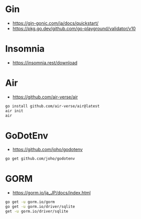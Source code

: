 # Gin
- https://gin-gonic.com/ja/docs/quickstart/
- https://pkg.go.dev/github.com/go-playground/validator/v10

# Insomnia
- https://insomnia.rest/download

# Air
- https://github.com/air-verse/air

```bash
go install github.com/air-verse/air@latest
air init
air
```

# GoDotEnv
- https://github.com/joho/godotenv

```bash
go get github.com/joho/godotenv
```

# GORM
- https://gorm.io/ja_JP/docs/index.html

```bash
go get -u gorm.io/gorm
go get -u gorm.io/driver/sqlite
get -u gorm.io/driver/sqlite
```
